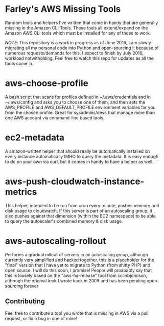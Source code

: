 # Farley's AWS Missing Tools
Random tools and helpers I've written that come in handy that are generally missing in the Amazon CLI Tools.  These tools all extend/expand on the Amazon AWS CLI tools which must be installed for any of these to work.

*NOTE*: This repository is a work in progress as of June 2016, I am slowly migrating all my personal code into Python and open-sourcing it because of numerous requests/demands for this.  I expect to finish by July 2016, workload notwitholding.  Feel free to watch this repo for updates as all the tools come in.

# aws-choose-profile
A bash script that scans for profiles defined in ~/.aws/credentials and in ~/.aws/config and asks you to choose one of them, and then sets the AWS_PROFILE and AWS_DEFAULT_PROFILE environment variables for you from the chosen profile.  Great for sysadmins/devs that manage more than one AWS account via command-line based tools.

# ec2-metadata
A amazon-written helper that should really be automatically installed on every instance automatically IMHO to query the metadata.  It is easy enough to do on your own via curl, but it comes in handy to have a helper as well.

# aws-push-cloudwatch-instance-metrics
This helper, intended to be run from cron every minute, pushes memory and disk usage to cloudwatch.  If this server is part of an autoscaling group, it also pushes against that dimension (within the EC2 namespace) to be able to query the autoscaler's combined memory & disk usage.

# aws-autoscaling-rollout
Performs a gradual rollout of servers in an autoscaling group, although currently very simplified and hacked together, this is a placeholder for the "final" version that I have yet to migrate to Python (from shitty PHP) and open source.  I will do this soon, I promise!  People will proabably say that this is loosely based on the "aws-ha-release" tool from colinbjohnson, although the original took I wrote back in 2009 and has been pending open-sourcing forever

## Contributing
Feel free to contribute a tool you wrote that is missing in AWS via a pull request, or fix a bug in one of mine!
